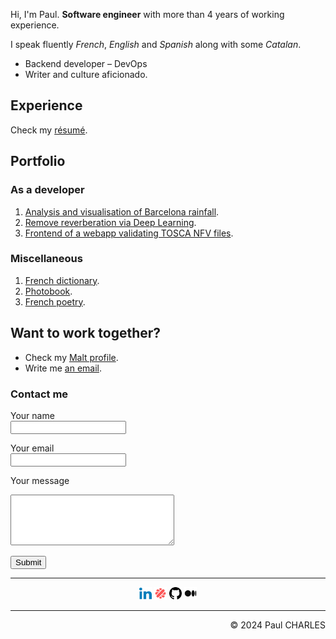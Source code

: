 Hi, I'm Paul.
**Software engineer** with more than 4 years of working experience.

I speak fluently _French_, _English_ and _Spanish_ along with some _Catalan_.


- Backend developer – DevOps
- Writer and culture aficionado.

## Experience

Check my <a target="_blank" href="https://www.canva.com/design/DAGZ8D0pvhc/0Npp_HI8-Ir3j4SuWOjT7w/view">résumé</a>.

## Portfolio

### As a developer

1. <a target="_blank" href="https://github.com/paul-florentin-charles/bcn-rainfall-models/">Analysis and visualisation of Barcelona rainfall</a>.
2. <a target="_blank" href="https://github.com/paul-florentin-charles/dereverberation-ml/">Remove reverberation via Deep Learning</a>.
3. <a target="_blank" href="https://github.com/paul-florentin-charles/TOSCA-Validator/tree/master/frontend/">Frontend of a webapp validating TOSCA NFV files</a>.

### Miscellaneous

1. <a target="_blank" href="https://paul-florentin-charles.github.io/dictionnaire/">French dictionary</a>.
2. <a target="_blank" href="https://www.canva.com/design/DAGA6mLTA4k/IG6VHvTyOinJhX-tgxyebg/view">Photobook</a>.
3. <a target="_blank" href="https://medium.com/@paul.florentin.charles/list/poesie-ef2bda8094b4">French poetry</a>.

## Want to work together?

- Check my <a target="_blank" href="https://www.malt.fr/profile/paulcharles/">Malt profile</a>.
- Write me <a href="mailto:paul.charles@tutanota.com">an email</a>.

### Contact me

<form action="https://formsubmit.co/1fac7b1a2dda22da078a09d344d31dec" method="POST" target="_blank">
  <label for="name">Your name</label><br>
  <input type="text" id="name" name="name" required><br>

  <label for="email">Your email</label><br>
  <input type="email" id="email" name="email" required><br>
    
  <label for="message">Your message</label><br>
  <textarea id="message" name="body" cols="30" rows="5" required></textarea><br>
  
  <button type="submit">Submit</button>
</form>

---

<div style="margin: auto; text-align: center;">
  <a target="_blank" href="https://www.linkedin.com/in/paul-charles-6a49ba12b/"><img height="20px" src="/static/img/linkedin.svg" alt="LinkedIn"></a>
  <a target="_blank" href="https://www.malt.fr/profile/paulcharles/"><img height="20px" src="/static/img/malt.svg" alt="Malt"></a>
  <a target="_blank" href="https://github.com/paul-florentin-charles/"><img height="20px" src="/static/img/github.svg" alt="GitHub"></a>
  <a target="_blank" href="https://medium.com/@paul.florentin.charles/"><img height="20px" src="/static/img/medium.svg" alt="Medium"></a>
</div>

---

<div style="margin: auto; text-align: right;">
  © 2024 Paul CHARLES
</div>
